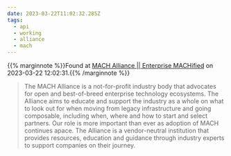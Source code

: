 ```yaml
---
date: 2023-03-22T11:02:32.285Z
tags:
  - api
  - working
  - alliance
  - mach
---
```

{{% marginnote %}}Found at [MACH Alliance || Enterprise MACHified](https://machalliance.org/) on 2023-03-22 12:02:31.{{% /marginnote %}}

> The MACH Alliance is a not-for-profit industry body that advocates for open and best-of-breed enterprise technology ecosystems. The Alliance aims to educate and support the industry as a whole on what to look out for when moving from legacy infrastructure and going composable, including when, where and how to start and select partners. Our role is more important than ever as adoption of MACH continues apace. The Alliance is a vendor-neutral institution that provides resources, education and guidance through industry experts to support companies on their journey.

